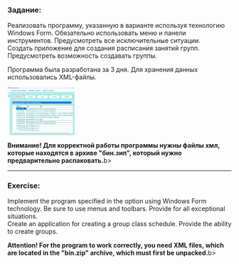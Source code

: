 <h3 align="left">Задание:</h3>
<p align="left">Реализовать программу, указанную в варианте используя технологию Windows Form. Обязательно использовать меню и панели инструментов. Предусмотреть все исключительные ситуации.<br>Создать приложение для создания расписания занятий групп. Предусмотреть возможность создавать группы.</p>
<p align="left">Программа была разработана за 3 дня. Для хранения данных использовались XML-файлы.</p>
<img align="center" src="https://github.com/alenoktee/Schedule/blob/master/Main.png" width="30%" height="21%"></img>
<p align="left"><b>Внимание! Для корректной работы программы нужны файлы хмл, которые находятся в архиве "бин.зип", который нужно предварительно распаковать.</b>b></p>
<hr>
<h3 align="left">Exercise:</h3>
<p align="left">Implement the program specified in the option using Windows Form technology. Be sure to use menus and toolbars. Provide for all exceptional situations.<br>Create an application for creating a group class schedule. Provide the ability to create groups.</p>
<p align="left"><b>Attention! For the program to work correctly, you need XML files, which are located in the "bin.zip" archive, which must first be unpacked.</b>b></p>
